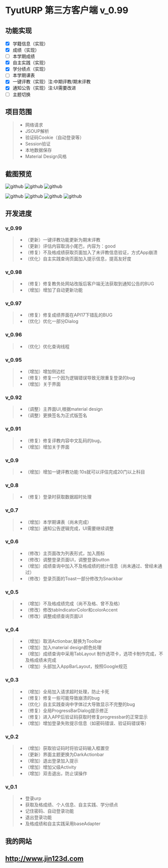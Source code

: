TyutURP 第三方客户端 v_0.99
===================================  
## 功能实现
- [x] 学籍信息（实现）
- [x] 成绩（实现）
- [ ] 本学期成绩
- [x] 自主实践（实现）
- [x] 学分绩点（实现）
- [ ] 本学期课表
- [x] 一键评教（实现）注:中期评教/期末评教
- [x] 通知公告（实现）注:UI需要改进
- [ ] 主题切换

## 项目范围
> * 网络请求
> * JSOUP解析
> * 验证码Cookie（自动登录等）
> * Session验证
> * 本地数据保存
> * Material Design风格

## 截图预览
![github](https://github.com/jin123d/URP/blob/master/pic/device-2015-11-17-131737-169x300.png "github")
![github](https://github.com/jin123d/URP/blob/master/pic/device-2015-11-17-132211-169x300.png "github")
![github](https://github.com/jin123d/URP/blob/master/pic/device-2015-11-17-132020-169x300.png "github")

![github](https://github.com/jin123d/URP/blob/master/pic/device-2015-11-17-132059-169x300.png "github")
![github](https://github.com/jin123d/URP/blob/master/pic/device-2015-11-17-132139-169x300.png "github")
![github](https://github.com/jin123d/URP/blob/master/pic/device-2015-11-17-132210-169x300.png "github")
![github](https://github.com/jin123d/URP/blob/master/pic/device-2015-11-17-120028-169x300.png "github")

## 开发进度

### v_0.99
> * （更新）一键评教功能更新为期末评教
> * （更新）评估内容取消小尾巴，内容为：good
> * （修复）不及格成绩获取页面加入了未评教信息验证，方式App崩溃
> * （优化）自主实践查询页面加入提示信息，提高友好度

### v_0.98
> * （修复）修复教务处网站改版后客户端无法获取到通知公告的BUG
> * （增加）增加了自动更新功能

### v_0.97
> * （修复）修复成绩界面在API17下错乱的BUG
> * （优化）优化一部分Dialog

### v_0.96
> * （优化）优化查询线程

### v_0.95
> * （增加）增加侧边栏
> * （修复）修复一个因为逻辑错误导致无限重复登录的bug
> * （增加）关于界面

### v_0.92
> * （调整）主界面UI,根据material design
> * （调整）更换签名为正式版签名

### v_0.91

> * （修复）修复评教内容中文乱码的bug，
> * （增加）增加关于界面

### v_0.9
> * （增加）增加一键评教功能:10s就可以评估完成20门以上科目

### v_0.8
> * （修复）登录时获取数据超时处理

### v_0.7
> * （增加）本学期课表（尚未完成）
> * （增加）通知公告逻辑完成，UI需要继续调整

### v_0.6
> * （修改）主页面改为列表形式，加入图标
> * （修改）调整登录页面UI，调整登录button
> * （增加）成绩查询中加入不及格成绩的统计信息（尚未通过、曾经未通过）
> * （修改）登录页面的Toast一部分修改为Snackbar

### v_0.5
> * （增加）不及格成绩完成（尚不及格、曾不及格）
> * （修改）修改tabIndicatorColor和colorAccent
> * （修改）调整成绩查询页面UI

### v_0.4
> * （增加）取消Actionbar,替换为Toolbar
> * （增加）加入material design颜色处理
> * （增加）成绩查询中采用TabLayout 制作选项卡，选项卡制作完成，不及格成绩未完成
> * （增加）头部加入AppBarLayout，按照Google规范

### v_0.3
> * （增加）全局加入请求超时处理，防止卡死
> * （修复）修复一些可能导致崩溃的bug
> * （优化）自主实践查询中字体过大导致显示不完整的bug
> * （修复）全局ProgressBarDialog提示修正
> * （修复）进入APP后验证码获取时修复progressbar的正常显示
> * （增加）增加登录失败提示信息（如密码错误、验证码错误等）

### v_0.2
> * （增加）获取验证码时将验证码输入框置空
> * （更新）界面主题更换为DarkActionbar
> * （增加）退出登录加入提示
> * （增加）增加父级Activity
> * （增加）双击退出，防止误操作

### v_0.1
> * 登录urp
> * 获取及格成绩、个人信息、自主实践、学分绩点
> * 记住密码、自动登录功能
> * 退出登录功能
> * 及格成绩和自主实践采用baseAdapter

## 我的网站  
http://www.jin123d.com 
-----------------------------------  
